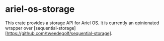 # ariel-os-storage

This crate provides a storage API for Ariel OS.
It is currently an opinionated wrapper over [sequential-storage][https://github.com/tweedegolf/sequential-storage].
